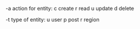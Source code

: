 -a action for entity:
    c create
    r read
    u update
    d delete

-t type of entity:
    u user
    p post
    r region
